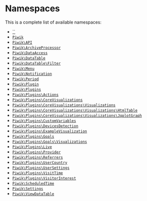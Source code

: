 Namespaces
==========

This is a complete list of available namespaces:

- [``]()
- [`Piwik`](Piwik)
- [`Piwik\API`](Piwik/API)
- [`Piwik\ArchiveProcessor`](Piwik/ArchiveProcessor)
- [`Piwik\DataAccess`](Piwik/DataAccess)
- [`Piwik\DataTable`](Piwik/DataTable)
- [`Piwik\DataTable\Filter`](Piwik/DataTable/Filter)
- [`Piwik\Menu`](Piwik/Menu)
- [`Piwik\Notification`](Piwik/Notification)
- [`Piwik\Period`](Piwik/Period)
- [`Piwik\Plugin`](Piwik/Plugin)
- [`Piwik\Plugins`](Piwik/Plugins)
- [`Piwik\Plugins\Actions`](Piwik/Plugins/Actions)
- [`Piwik\Plugins\CoreVisualizations`](Piwik/Plugins/CoreVisualizations)
- [`Piwik\Plugins\CoreVisualizations\Visualizations`](Piwik/Plugins/CoreVisualizations/Visualizations)
- [`Piwik\Plugins\CoreVisualizations\Visualizations\HtmlTable`](Piwik/Plugins/CoreVisualizations/Visualizations/HtmlTable)
- [`Piwik\Plugins\CoreVisualizations\Visualizations\JqplotGraph`](Piwik/Plugins/CoreVisualizations/Visualizations/JqplotGraph)
- [`Piwik\Plugins\CustomVariables`](Piwik/Plugins/CustomVariables)
- [`Piwik\Plugins\DevicesDetection`](Piwik/Plugins/DevicesDetection)
- [`Piwik\Plugins\ExampleVisualization`](Piwik/Plugins/ExampleVisualization)
- [`Piwik\Plugins\Goals`](Piwik/Plugins/Goals)
- [`Piwik\Plugins\Goals\Visualizations`](Piwik/Plugins/Goals/Visualizations)
- [`Piwik\Plugins\Live`](Piwik/Plugins/Live)
- [`Piwik\Plugins\Provider`](Piwik/Plugins/Provider)
- [`Piwik\Plugins\Referrers`](Piwik/Plugins/Referrers)
- [`Piwik\Plugins\UserCountry`](Piwik/Plugins/UserCountry)
- [`Piwik\Plugins\UserSettings`](Piwik/Plugins/UserSettings)
- [`Piwik\Plugins\VisitTime`](Piwik/Plugins/VisitTime)
- [`Piwik\Plugins\VisitorInterest`](Piwik/Plugins/VisitorInterest)
- [`Piwik\ScheduledTime`](Piwik/ScheduledTime)
- [`Piwik\Settings`](Piwik/Settings)
- [`Piwik\ViewDataTable`](Piwik/ViewDataTable)
